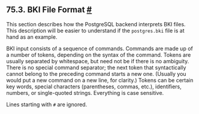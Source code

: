 ## 75.3. BKI File Format [#](#BKI-FORMAT)

This section describes how the PostgreSQL backend interprets BKI files. This description will be easier to understand if the `postgres.bki` file is at hand as an example.

BKI input consists of a sequence of commands. Commands are made up of a number of tokens, depending on the syntax of the command. Tokens are usually separated by whitespace, but need not be if there is no ambiguity. There is no special command separator; the next token that syntactically cannot belong to the preceding command starts a new one. (Usually you would put a new command on a new line, for clarity.) Tokens can be certain key words, special characters (parentheses, commas, etc.), identifiers, numbers, or single-quoted strings. Everything is case sensitive.

Lines starting with `#` are ignored.